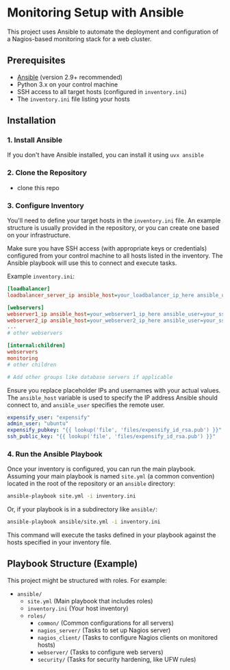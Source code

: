 # Monitoring Setup with Ansible

This project uses Ansible to automate the deployment and configuration of a Nagios-based monitoring stack for a web cluster.

## Prerequisites

- [Ansible](https://docs.ansible.com/ansible/latest/installation_guide/intro_installation.html) (version 2.9+ recommended)
- Python 3.x on your control machine
- SSH access to all target hosts (configured in `inventory.ini`)
- The `inventory.ini` file listing your hosts

## Installation

### 1. Install Ansible

If you don't have Ansible installed, you can install it using `uvx ansible`

### 2. Clone the Repository

- clone this repo

### 3. Configure Inventory

You'll need to define your target hosts in the `inventory.ini` file. An example structure is usually provided in the repository, or you can create one based on your infrastructure.

Make sure you have SSH access (with appropriate keys or credentials) configured from your control machine to all hosts listed in the inventory. The Ansible playbook will use this to connect and execute tasks.

Example `inventory.ini`:
```ini
[loadbalancer]
loadbalancer_server_ip ansible_host=your_loadbalancer_ip_here ansible_user=your_ssh_user

[webservers]
webserver1_ip ansible_host=your_webserver1_ip_here ansible_user=your_ssh_user
webserver2_ip ansible_host=your_webserver2_ip_here ansible_user=your_ssh_user
... 
# other webservers

[internal:children]
webservers
monitoring
# other children

# Add other groups like database servers if applicable
```
Ensure you replace placeholder IPs and usernames with your actual values. The `ansible_host` variable is used to specify the IP address Ansible should connect to, and `ansible_user` specifies the remote user.

```group_vars/all.yml
expensify_user: "expensify"
admin_user: "ubuntu"
expensify_pubkey: "{{ lookup('file', 'files/expensify_id_rsa.pub') }}"
ssh_public_key: "{{ lookup('file', 'files/expensify_id_rsa.pub') }}"
```

### 4. Run the Ansible Playbook

Once your inventory is configured, you can run the main playbook. Assuming your main playbook is named `site.yml` (a common convention) located in the root of the repository or an `ansible` directory:

```bash
ansible-playbook site.yml -i inventory.ini
```
Or, if your playbook is in a subdirectory like `ansible/`:
```bash
ansible-playbook ansible/site.yml -i inventory.ini
```

This command will execute the tasks defined in your playbook against the hosts specified in your inventory file.

## Playbook Structure (Example)

This project might be structured with roles. For example:

- `ansible/`
  - `site.yml` (Main playbook that includes roles)
  - `inventory.ini` (Your host inventory)
  - `roles/`
    - `common/` (Common configurations for all servers)
    - `nagios_server/` (Tasks to set up Nagios server)
    - `nagios_client/` (Tasks to configure Nagios clients on monitored hosts)
    - `webserver/` (Tasks to configure web servers)
    - `security/` (Tasks for security hardening, like UFW rules)


